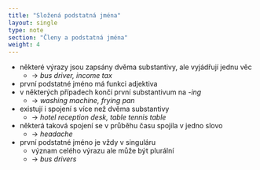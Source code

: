 ```yaml
---
title: "Složená podstatná jména"
layout: single
type: note
section: "Členy a podstatná jména"
weight: 4
---
```

- některé výrazy jsou zapsány dvěma substantivy, ale vyjádřují jednu věc
    - -> _bus driver, income tax_
- první podstatné jméno má funkci adjektiva
- v některých případech končí první substantivum na _-ing_
    - -> _washing machine, frying pan_
- existují i spojení s více než dvěma substantivy
    - -> _hotel reception desk, table tennis table_
- některá taková spojení se v průběhu času spojila v jedno slovo
    - -> _headache_
- první podstatné jméno je vždy v singuláru
    - význam celého výrazu ale může být plurální
    - -> _bus drivers_